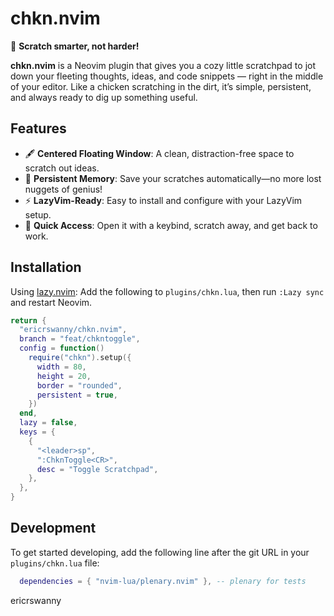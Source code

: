# chkn.nvim

🐔 **Scratch smarter, not harder!**

**chkn.nvim** is a Neovim plugin that gives you a cozy little scratchpad to jot down your fleeting thoughts, ideas, and code snippets — right in the middle of your editor. Like a chicken scratching in the dirt, it’s simple, persistent, and always ready to dig up something useful.

## Features

- 🖋️ **Centered Floating Window**: A clean, distraction-free space to scratch out ideas.
- 💾 **Persistent Memory**: Save your scratches automatically—no more lost nuggets of genius!
- ⚡ **LazyVim-Ready**: Easy to install and configure with your LazyVim setup.
- 🐓 **Quick Access**: Open it with a keybind, scratch away, and get back to work.

## Installation

Using [lazy.nvim](https://github.com/folke/lazy.nvim):
Add the following to `plugins/chkn.lua`, then run `:Lazy sync` and restart Neovim.

```lua
return {
  "ericrswanny/chkn.nvim",
  branch = "feat/chkntoggle",
  config = function()
    require("chkn").setup({
      width = 80,
      height = 20,
      border = "rounded",
      persistent = true,
    })
  end,
  lazy = false,
  keys = {
    {
      "<leader>sp",
      ":ChknToggle<CR>",
      desc = "Toggle Scratchpad",
    },
  },
}

```

## Development

To get started developing, add the following line after the git URL in your `plugins/chkn.lua` file:

```lua
  dependencies = { "nvim-lua/plenary.nvim" }, -- plenary for tests
```

ericrswanny
